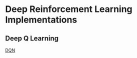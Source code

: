 # Deep Reinforcement Learning Implementations

## Deep Q Learning

[DQN](https://storage.googleapis.com/deepmind-media/dqn/DQNNaturePaper.pdf)